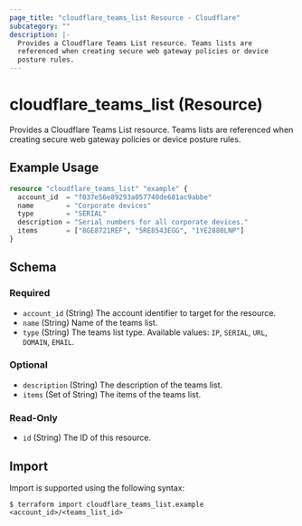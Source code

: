 ```yaml
---
page_title: "cloudflare_teams_list Resource - Cloudflare"
subcategory: ""
description: |-
  Provides a Cloudflare Teams List resource. Teams lists are
  referenced when creating secure web gateway policies or device
  posture rules.
---
```


# cloudflare_teams_list (Resource)

Provides a Cloudflare Teams List resource. Teams lists are
referenced when creating secure web gateway policies or device
posture rules.

## Example Usage

```terraform
resource "cloudflare_teams_list" "example" {
  account_id  = "f037e56e89293a057740de681ac9abbe"
  name        = "Corporate devices"
  type        = "SERIAL"
  description = "Serial numbers for all corporate devices."
  items       = ["8GE8721REF", "5RE8543EGG", "1YE2880LNP"]
}
```
<!-- schema generated by tfplugindocs -->
## Schema

### Required

- `account_id` (String) The account identifier to target for the resource.
- `name` (String) Name of the teams list.
- `type` (String) The teams list type. Available values: `IP`, `SERIAL`, `URL`, `DOMAIN`, `EMAIL`.

### Optional

- `description` (String) The description of the teams list.
- `items` (Set of String) The items of the teams list.

### Read-Only

- `id` (String) The ID of this resource.

## Import

Import is supported using the following syntax:

```shell
$ terraform import cloudflare_teams_list.example <account_id>/<teams_list_id>
```
